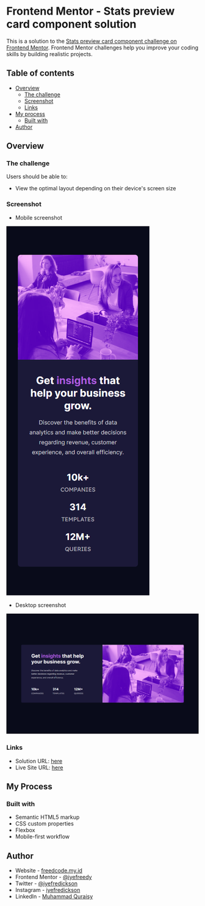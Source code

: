# Frontend Mentor - Stats preview card component solution

This is a solution to the [Stats preview card component challenge on Frontend Mentor](https://www.frontendmentor.io/challenges/stats-preview-card-component-8JqbgoU62). Frontend Mentor challenges help you improve your coding skills by building realistic projects.

## Table of contents

-   [Overview](#overview)
    -   [The challenge](#the-challenge)
    -   [Screenshot](#screenshot)
    -   [Links](#links)
-   [My process](#my-process)
    -   [Built with](#built-with)
-   [Author](#author)

## Overview

### The challenge

Users should be able to:

-   View the optimal layout depending on their device's screen size

### Screenshot

-   Mobile screenshot

![Mobile screenshot](./screenshots/mobile.png)

-   Desktop screenshot

![Desktop screenshot](./screenshots/desktop.png)

### Links

-   Solution URL: [here](https://github.com/iyefreedy/stats-preview-card-component)
-   Live Site URL: [here](https://iyefreedy.github.io/stats-preview-card-component)

## My Process

### Built with

-   Semantic HTML5 markup
-   CSS custom properties
-   Flexbox
-   Mobile-first workflow

## Author

-   Website - [freedcode.my.id](https://freedcode.my.id)
-   Frontend Mentor - [@iyefreedy](https://www.frontendmentor.io/profile/iyefreedy)
-   Twitter - [@iyefredickson](https://www.twitter.com/iyefredickson)
-   Instagram - [iyefredickson](https://www.instagram.com/iyefredickson)
-   LinkedIn - [Muhammad Quraisy](https://www.linkedin.com/in/quraisy)

